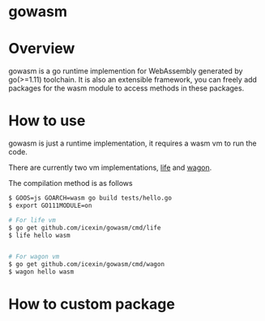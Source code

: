 gowasm
======

Overview
========

gowasm is a go runtime implemention for WebAssembly generated by go(>=1.11) toolchain.
It is also an extensible framework, you can freely add packages for the wasm module to access methods in these packages.

How to use
=============

gowasm is just a runtime implementation, it requires a wasm vm to run the code.

There are currently two vm implementations, [life](https://github.perlin-network/life) and [wagon](https://github.com/go-interpreter/wagon).

The compilation method is as follows

``` bash
$ GOOS=js GOARCH=wasm go build tests/hello.go
$ export GO111MODULE=on

# For life vm
$ go get github.com/icexin/gowasm/cmd/life
$ life hello wasm


# For wagon vm 
$ go get github.com/icexin/gowasm/cmd/wagon
$ wagon hello wasm
```

How to custom package
=====================


